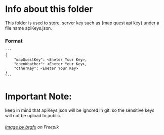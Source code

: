 # Info about this folder
This folder is used to store, server key such as {map quest api key} under a file name apiKeys.json. 

### Format 
    ```
    {
        "mapQuestKey": <Eneter Your Key>,
        "openWeather": <Eneter Your Key>,
        "otherKey": <Eneter Your Key>
    }
    ```

# Important Note:
 keep in mind that apiKeys.json will be ignored in git. so the sensitive keys will not be upload to public.




 ###### <a href="https://www.freepik.com/free-vector/four-different-nature-horizontal-scene_18376511.htm#query=cartoon&position=1&from_view=search">Image by brgfx</a> on Freepik